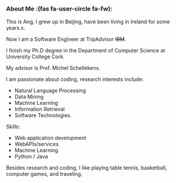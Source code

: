 # 


### About Me :(fas fa-user-circle fa-fw):
This is Ang, I grew up in Beijing, have been living in Ireland for some years.x.

Now I am a Software Engineer at TripAdvisor ~~IBM~~.

I finish my Ph.D degree in the Department of Computer Science at University College Cork. 

My advisor is Prof. Michel Schellekens.

I am passionate about coding, research interests include:

+ Natural Language Processing
+ Data Mining
+ Machine Learning
+ Information Retrieval
+ Software Technologies.

Skills:
+ Web application development
+ WebAPIs/services
+ Machine Learning
+ Python / Java

Besides research and coding, I like playing table tennis, basketball, computer games, and traveling.
